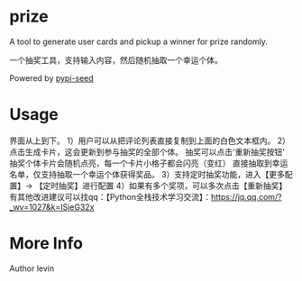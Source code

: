 # prize

A tool to generate user cards and pickup a winner for prize randomly.

一个抽奖工具，支持输入内容，然后随机抽取一个幸运个体。


Powered by [pypi-seed](https://pypi.org/project/pypi-seed/)

# Usage

界面从上到下。
1）用户可以从把评论列表直接复制到上面的白色文本框内。
2）点击生成卡片，这会更新到参与抽奖的全部个体。
抽奖可以点击'重新抽奖按钮'
抽奖个体卡片会随机点亮，每一个卡片小格子都会闪亮（变红）
直接抽取到幸运名单，仅支持抽取一个幸运个体获得奖品。
3）支持定时抽奖功能，进入【更多配置】-> 【定时抽奖】进行配置
4）如果有多个奖项，可以多次点击【重新抽奖】
有其他改进建议可以找qq：【Python全栈技术学习交流】：https://jq.qq.com/?_wv=1027&k=ISjeG32x 

# More Info
Author levin